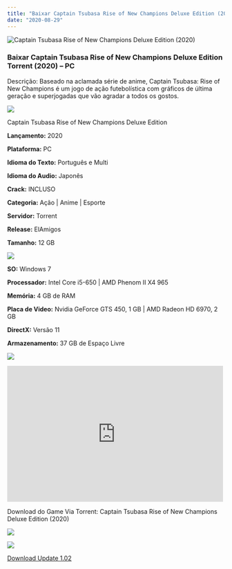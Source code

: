 ```yaml
---
title: "Baixar Captain Tsubasa Rise of New Champions Deluxe Edition (2020)"
date: "2020-08-29"
---
```


![Captain Tsubasa Rise of New Champions Deluxe Edition (2020)](https://1.bp.blogspot.com/-D2za1_rVj-I/X0rf0fv-f4I/AAAAAAAABms/aA-iJa_dXukewFCyQdTC44rBKkuwlDmPwCNcBGAsYHQ/s320/poster.jpg "Captain Tsubasa Rise of New Champions Deluxe Edition (2020)")

### Baixar Captain Tsubasa Rise of New Champions Deluxe Edition Torrent (2020) – PC

Descrição: Baseado na aclamada série de anime, Captain Tsubasa: Rise of New Champions é um jogo de ação futebolística com gráficos de última geração e superjogadas que vão agradar a todos os gostos.

![](https://1.bp.blogspot.com/-XIAoZor_ewQ/Xt6k8H1cWZI/AAAAAAAAAi0/oGRR_ah4Rf449lfQQZDiX_22jAu7LLnJACPcBGAYYCw/s400/Bot{a384763efc0343bc154516df87137d254a706e3c5e4872db09a759f4bd7601ea}25C3{a384763efc0343bc154516df87137d254a706e3c5e4872db09a759f4bd7601ea}25A3o{a384763efc0343bc154516df87137d254a706e3c5e4872db09a759f4bd7601ea}2Bde{a384763efc0343bc154516df87137d254a706e3c5e4872db09a759f4bd7601ea}2BInforma{a384763efc0343bc154516df87137d254a706e3c5e4872db09a759f4bd7601ea}25C3{a384763efc0343bc154516df87137d254a706e3c5e4872db09a759f4bd7601ea}25A7{a384763efc0343bc154516df87137d254a706e3c5e4872db09a759f4bd7601ea}25C3{a384763efc0343bc154516df87137d254a706e3c5e4872db09a759f4bd7601ea}25B5es.jpg)

Captain Tsubasa Rise of New Champions Deluxe Edition

**Lançamento:** 2020

**Plataforma:** PC

**Idioma do Texto:** Português e Multi

**Idioma do Audio:** Japonês

**Crack:** INCLUSO

**Categoria:** Ação | Anime | Esporte

**Servidor:** Torrent

**Release:** ElAmigos

**Tamanho:** 12 GB

![](https://1.bp.blogspot.com/-h4INo_OBwls/Xt6lEEMpxNI/AAAAAAAAAi4/JjyyoRDYOagV83dzmOlHFitCwsklVMs6ACPcBGAYYCw/s400/Bot{a384763efc0343bc154516df87137d254a706e3c5e4872db09a759f4bd7601ea}25C3{a384763efc0343bc154516df87137d254a706e3c5e4872db09a759f4bd7601ea}25A3o{a384763efc0343bc154516df87137d254a706e3c5e4872db09a759f4bd7601ea}2Bde{a384763efc0343bc154516df87137d254a706e3c5e4872db09a759f4bd7601ea}2BRequisitos.jpg)

**SO:** Windows 7

**Processador:** Intel Core i5-650 | AMD Phenom II X4 965

**Memória:** 4 GB de RAM

**Placa de Video:** Nvidia GeForce GTS 450, 1 GB | AMD Radeon HD 6970, 2 GB

**DirectX:** Versão 11

**Armazenamento:** 37 GB de Espaço Livre

![](https://1.bp.blogspot.com/-rcYyVsnA81c/Xt6lZMZ2XiI/AAAAAAAAAjA/1MF2KKFyKSoUtwrodSDJRdpQoMNmnHOhwCPcBGAYYCw/s400/Bot{a384763efc0343bc154516df87137d254a706e3c5e4872db09a759f4bd7601ea}25C3{a384763efc0343bc154516df87137d254a706e3c5e4872db09a759f4bd7601ea}25A3o{a384763efc0343bc154516df87137d254a706e3c5e4872db09a759f4bd7601ea}2Bde{a384763efc0343bc154516df87137d254a706e3c5e4872db09a759f4bd7601ea}2BTrailer.jpg)

<iframe allow="accelerometer; autoplay; encrypted-media; gyroscope; picture-in-picture" allowfullscreen frameborder="0" height="315" src="https://www.youtube.com/embed/4utN0ED1G8c" width="500"></iframe>

Download do Game Via Torrent: Captain Tsubasa Rise of New Champions Deluxe Edition (2020)

[![](https://1.bp.blogspot.com/-KEcbu5lXdM0/Xu5yX-HgHDI/AAAAAAAAAsY/bBJ6W14NqC4-Ny_0LiwqQPIkTbYzyURcACPcBGAYYCw/s200/CAPA3.jpg)](https://utorrentmegagames.blogspot.com/p/recomendado.html)

[![](https://1.bp.blogspot.com/-Rkir3Cy7E90/XthUbQKV_OI/AAAAAAAAAgU/q6xV1k8mreQnsOAbeImqH6Qi8ahsN2LpACPcBGAYYCw/s1600/Bot{a384763efc0343bc154516df87137d254a706e3c5e4872db09a759f4bd7601ea}25C3{a384763efc0343bc154516df87137d254a706e3c5e4872db09a759f4bd7601ea}25A3o{a384763efc0343bc154516df87137d254a706e3c5e4872db09a759f4bd7601ea}2Bde{a384763efc0343bc154516df87137d254a706e3c5e4872db09a759f4bd7601ea}2BDownload.jpg)](ebdde9a463f60c53d358db94edee297b96f53612&dn=Captain+Tsubasa+Rise+of+New+Champions+Deluxe+Edition+ElAmigos)

[Download Update 1.02](70ab7cf6a37cf58d96508ac5e400738f68c08b19&dn=Captain+Tsubasa+Rise+of+New+Champions+Update+1.02)

